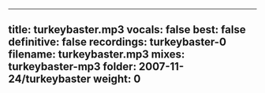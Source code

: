 
---
title: turkeybaster.mp3
vocals: false
best: false
definitive: false
recordings: turkeybaster-0
filename: turkeybaster.mp3
mixes: turkeybaster-mp3
folder: 2007-11-24/turkeybaster
weight: 0
---
